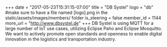 +++
date = "2017-05-23T15:31:15-07:00"
title = "DB Systel"
logo = "db" #make sure to have a file named [logo].png in the static/assets/images/members/ folder
is_steering = false
member_id = 1144
more_url = "http://www.dbsystel.de"
+++
DB Systel is using MQTT for a large number of IoT use cases, utilizing Eclipse Paho and Eclipse Mosquitto. We want to actively promote open standards and openness to enable digital innovation in the logistics and transportation industry.